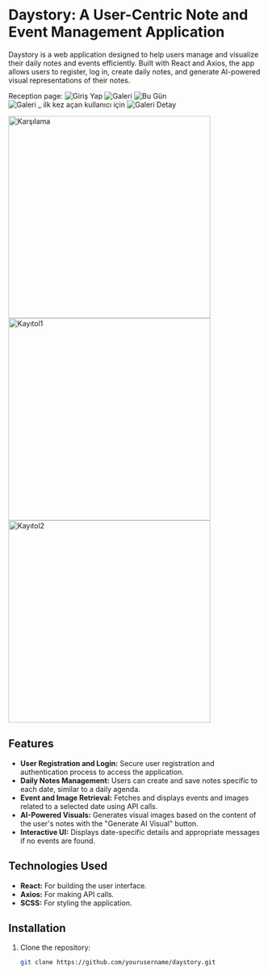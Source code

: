 # Daystory: A User-Centric Note and Event Management Application

Daystory is a web application designed to help users manage and visualize their daily notes and events efficiently. Built with React and Axios, the app allows users to register, log in, create daily notes, and generate AI-powered visual representations of their notes.

Reception page:
![Giriş Yap](https://github.com/aysunurterzi/DayStory-Web-aysunurterzi/assets/80470813/bbd1a098-d74a-4587-9077-f16c01646d0c)
![Galeri](https://github.com/aysunurterzi/DayStory-Web-aysunurterzi/assets/80470813/bab466ce-7acd-4070-b54d-317b90771738)
![Bu Gün](https://github.com/aysunurterzi/DayStory-Web-aysunurterzi/assets/80470813/0f7a0d2f-0925-4e7c-82f9-78c234b44fd3)
![Galeri _ ilk kez açan kullanıcı için](https://github.com/aysunurterzi/DayStory-Web-aysunurterzi/assets/80470813/3299c1f8-2e14-41f5-9fdd-094969777b29)
![Galeri Detay](https://github.com/aysunurterzi/DayStory-Web-aysunurterzi/assets/80470813/adc4f211-133a-4c96-be30-64276586d6b6)

<img src="https://github.com/aysunurterzi/DayStory-Web-aysunurterzi/assets/80470813/46089b55-6a0a-4777-bfd0-dda35d86d5e8" alt="Karşılama" width="400">
<img src="https://github.com/aysunurterzi/DayStory-Web-aysunurterzi/assets/80470813/602f31a4-ea86-4bba-8640-ef96550a5060" alt="Kayıtol1" width="400">
<img src="https://github.com/aysunurterzi/DayStory-Web-aysunurterzi/assets/80470813/4f6ce1be-691f-4a54-a1ca-eca9aa5c6f0c" alt="Kayıtol2" width="400">

## Features

- **User Registration and Login:** Secure user registration and authentication process to access the application.
- **Daily Notes Management:** Users can create and save notes specific to each date, similar to a daily agenda.
- **Event and Image Retrieval:** Fetches and displays events and images related to a selected date using API calls.
- **AI-Powered Visuals:** Generates visual images based on the content of the user's notes with the "Generate AI Visual" button.
- **Interactive UI:** Displays date-specific details and appropriate messages if no events are found.

## Technologies Used

- **React:** For building the user interface.
- **Axios:** For making API calls.
- **SCSS:** For styling the application.

## Installation

1. Clone the repository:
   ```bash
   git clone https://github.com/yourusername/daystory.git


